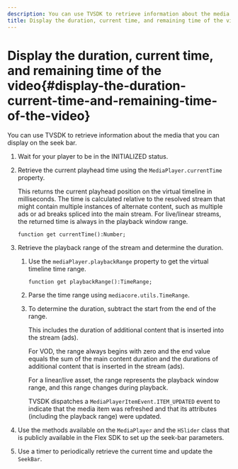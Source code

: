 ```yaml
---
description: You can use TVSDK to retrieve information about the media that you can display on the seek bar.
title: Display the duration, current time, and remaining time of the video
---
```


# Display the duration, current time, and remaining time of the video{#display-the-duration-current-time-and-remaining-time-of-the-video}

You can use TVSDK to retrieve information about the media that you can display on the seek bar.

1. Wait for your player to be in the INITIALIZED status.
1. Retrieve the current playhead time using the `MediaPlayer.currentTime` property.

   This returns the current playhead position on the virtual timeline in milliseconds. The time is calculated relative to the resolved stream that might contain multiple instances of alternate content, such as multiple ads or ad breaks spliced into the main stream. For live/linear streams, the returned time is always in the playback window range.

   ```
   function get currentTime():Number;
   ```

1. Retrieve the playback range of the stream and determine the duration.
   1. Use the `mediaPlayer.playbackRange` property to get the virtual timeline time range.

      ```   
      function get playbackRange():TimeRange;
      ```

   1. Parse the time range using `mediacore.utils.TimeRange`.
   1. To determine the duration, subtract the start from the end of the range.
   
      This includes the duration of additional content that is inserted into the stream (ads).

      For VOD, the range always begins with zero and the end value equals the sum of the main content duration and the durations of additional content that is inserted in the stream (ads).

      For a linear/live asset, the range represents the playback window range, and this range changes during playback.

      TVSDK dispatches a `MediaPlayerItemEvent.ITEM_UPDATED` event to indicate that the media item was refreshed and that its attributes (including the playback range) were updated. 
   
1. Use the methods available on the `MediaPlayer` and the `HSlider` class that is publicly available in the Flex SDK to set up the seek-bar parameters.

1. Use a timer to periodically retrieve the current time and update the `SeekBar`.
